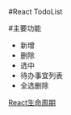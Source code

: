 #React TodoList

#主要功能
* 新增
* 删除
* 选中
* 待办事宜列表
* 全选删除

[React生命周期](https://github.com/jslygljy/React-dom/blob/master/LifeCycle.md)

